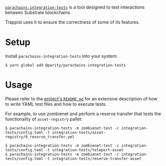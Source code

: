 [`parachains-integration-tests`](https://github.com/paritytech/parachains-integration-tests) is a tool designed to test interactions between Substrate blockchains.

Trappist uses it to ensure the correctness of some of its features.

# Setup

Install `parachains-integration-tests` into your system:
```
$ yarn global add @parity/parachains-integration-tests
```

# Usage

Please refer to the [project's `README.md`](https://github.com/paritytech/parachains-integration-tests#how-to-use) for an extensive description of how to write YAML test files and how to execute tests.

For example, to use zombienet and perform a reserve transfer that tests the functionality of `asset-registry` pallet:
```
$ parachains-integration-tests -m zombienet-test -c integration-tests/config.toml -t integration-tests/asset-registry/0_reserve_transfer.yml

$ parachains-integration-tests -m zombienet-test -c integration-tests/config.toml -t integration-tests/teleport-asset
$ parachains-integration-tests -m zombienet-test -c integration-tests/config.toml -t integration-tests/reserve-transfer-asset
```
